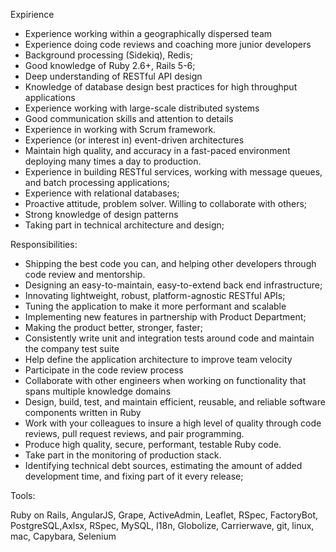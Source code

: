 Expirience

- Experience working within a geographically dispersed team
- Experience doing code reviews and coaching more junior developers
- Background processing (Sidekiq), Redis;
- Good knowledge of Ruby 2.6+, Rails 5-6;
- Deep understanding of RESTful API design
- Knowledge of database design best practices for high throughput applications
- Experience working with large-scale distributed systems
- Good communication skills and attention to details
- Experience in working with Scrum framework.
- Experience (or interest in) event-driven architectures
- Maintain high quality, and accuracy in a fast-paced environment deploying many times a day to production.
- Experience in building RESTful services, working with message queues, and batch processing applications;
- Experience with relational databases;
- Proactive attitude, problem solver. Willing to collaborate with others;
- Strong knowledge of design patterns
- Taking part in technical architecture and design;

Responsibilities:
- Shipping the best code you can, and helping other developers through code review and mentorship.
- Designing an easy-to-maintain, easy-to-extend back end infrastructure;
- Innovating lightweight, robust, platform-agnostic RESTful APIs;
- Tuning the application to make it more performant and scalable
- Implementing new features in partnership with Product Department;
- Making the product better, stronger, faster;
- Consistently write unit and integration tests around code and maintain the company test suite
- Help define the application architecture to improve team velocity
- Participate in the code review process
- Collaborate with other engineers when working on functionality that spans multiple knowledge domains
- Design, build, test, and maintain efficient, reusable, and reliable software components written in Ruby
- Work with your colleagues to insure a high level of quality through code reviews, pull request reviews, and pair programming.
- Produce high quality, secure, performant, testable Ruby code.
- Take part in the monitoring of production stack.
- Identifying technical debt sources, estimating the amount of added development time, and fixing part of it every release;

Tools:

Ruby on Rails, AngularJS, Grape, ActiveAdmin, Leaflet, RSpec, FactoryBot, PostgreSQL,Axlsx, RSpec, MySQL, I18n, Globolize, Carrierwave, git, linux, mac,
Capybara, Selenium
